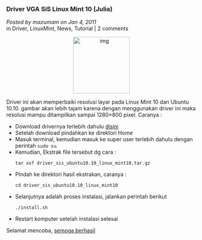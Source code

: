 ### **Driver VGA SiS Linux Mint 10 (Julia)**
_Posted by mazumam on Jan 4, 2011_
<br>
in Driver, LinuxMint, News, Tutorial | 2 comments	

<p align="center">
	<img src="./posts/2011-01-04-vgasismint10/linuxmint-logo1.png" height="150px" alt="img">
</p> 

Driver ini akan memperbaiki resolusi layar pada Linux Mint 10 dan Ubuntu 10.10. gambar akan lebih tajam karena dengan menggunakan driver ini maka resolusi mampu ditampilkan sampai 1280×800 pixel. Caranya :

* Download drivernya terlebih dahulu [disini](http://www.ziddu.com/download/13226321/driver_sis_ubuntu10.10_linux_mint10.tar.gz.html)
* Setelah download pindahkan ke direktori Home
* Masuk terminal, kemudian masuk ke super user terlebih dahulu dengan perintah `sudo su`.
* Kemudian, Ekstrak file tersebut dg cara :
    <br>
    ```
    tar xvf driver_sis_ubuntu10.10_linux_mint10.tar.gz
    ```
* Pindah ke direktori hasil ekstrakan, caranya :
    <br>
    ```
    cd driver_sis_ubuntu10.10_linux_mint10
    ```
* Selanjutnya adalah proses instalasi, jalankan perintah berikut
    <br>
    ```
    ./install.sh
    ```
* Restart komputer setelah instalasi selesai

Selamat mencoba, [semoga berhasil](http://www.mazumam.web.id/2011/01/driver-vga-sis-ubuntu-1010-dan-linux.html)